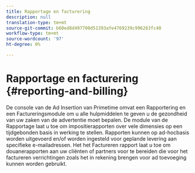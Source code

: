 ```yaml
---
title: Rapportage en facturering
description: null
translation-type: tm+mt
source-git-commit: b60ed8d497700d51393afe4769239c996263fc40
workflow-type: tm+mt
source-wordcount: '97'
ht-degree: 0%

---
```



# Rapportage en facturering {#reporting-and-billing}

De console van de Ad Insertion van Primetime omvat een Rapportering en een Factureringsmodule om u alle hulpmiddelen te geven u de gezondheid van uw zaken van de advertentie moet bepalen. De module van de Rapportage laat u toe om impositierapporten over vele dimensies op een tijdgebonden basis in werking te stellen. Rapporten kunnen op ad-hocbasis worden uitgevoerd en/of worden ingesteld voor geplande levering aan specifieke e-mailadressen. Het het Factureren rapport laat u toe om douanerapporten aan uw cliënten of partners voor te bereiden die voor het factureren verrichtingen zoals het in rekening brengen voor ad toevoeging kunnen worden gebruikt.
